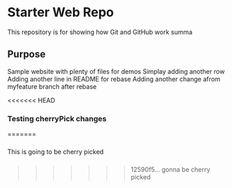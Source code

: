 # Starter Web Repo

This repository is for showing how Git and GitHub work summa

## Purpose

Sample website with plenty of files for demos
Simplay adding another row
Adding another line in README for rebase
Adding another change afrom myfeature branch after rebase

<<<<<<< HEAD
### Testing cherryPick changes
=======
### 

This is going to be cherry picked 

###
>>>>>>> 12590f5... gonna be cherry picked
